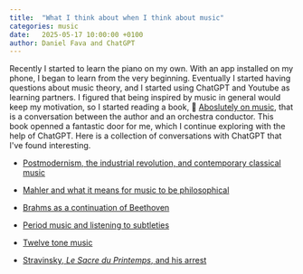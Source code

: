 ```yaml
---
title:  "What I think about when I think about music"
categories: music
date:   2025-05-17 10:00:00 +0100
author: Daniel Fava and ChatGPT
---
```


Recently I started to learn the piano on my own.
With an app installed on my phone, I began to learn from the very beginning.
Eventually I started having questions about music theory, and I started using ChatGPT and Youtube as learning partners.
I figured that being inspired by music in general would keep my motivation,
so I started reading a book,
:book: [Aboslutely on music](https://en.wikipedia.org/wiki/Absolutely_on_Music),
that is a conversation between the author and an orchestra conductor.
This book openned a fantastic door for me, which I continue exploring with the help of ChatGPT.
Here is a collection of conversations with ChatGPT that I've found interesting.

- [Postmodernism, the industrial revolution, and contemporary classical music](/music/postmodernism.html)
- [Mahler and what it means for music to be philosophical](/music/marhler_philosophical_music.html)
- [Brahms as a continuation of Beethoven](/music/brahsm_and_beethoven.html)
- [Period music and listening to subtleties](/music/period_music.html)

- [Twelve tone music](/music/twelve_tone.html)
- [Stravinsky, _Le Sacre du Printemps_, and his arrest](/music/stravinsky.html)

